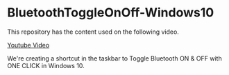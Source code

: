# BluetoothToggleOnOff-Windows10

This repository has the content used on the following video. 

[Youtube Video](https://youtu.be/fuKaUfuSA1E)

We're creating a shortcut in the taskbar to Toggle Bluetooth ON & OFF with ONE CLICK in Windows 10.
